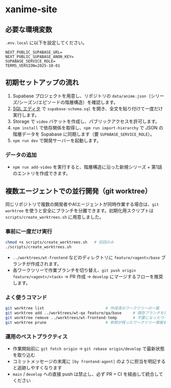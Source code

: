 # xanime-site

## 必要な環境変数

`.env.local` に以下を設定してください。

```
NEXT_PUBLIC_SUPABASE_URL=
NEXT_PUBLIC_SUPABASE_ANON_KEY=
SUPABASE_SERVICE_ROLE=
TERMS_VERSION=2025-10-01
```

## 初期セットアップの流れ

1. Supabase プロジェクトを用意し、リポジトリの `data/anime.json`（シリーズ/シーズン/エピソードの階層構造）を確認します。
2. [SQL エディタ](https://supabase.com/) で `supabase-schema.sql` を開き、全文を貼り付けて一度だけ実行します。
3. Storage で `video` バケットを作成し、パブリックアクセスを許可します。
4. `npm install` で依存関係を取得し、`npm run import-hierarchy` で JSON の階層データを Supabase に同期します（要 `SUPABASE_SERVICE_ROLE`）。
5. `npm run dev` で開発サーバーを起動します。

### データの追加
- `npm run add-video` を実行すると、階層構造に沿った新規シリーズ + 第1話のエントリを作成できます。

## 複数エージェントでの並行開発（git worktree）

同じリポジトリで複数の開発者やAIエージェントが同時作業する場合は、`git worktree` を使うと安全にブランチを分離できます。初期化用スクリプトは `scripts/create_worktrees.sh` に用意しました。

### 事前に一度だけ実行
```bash
chmod +x scripts/create_worktrees.sh   # 初回のみ
./scripts/create_worktrees.sh
```

- `../worktrees/wt-frontend` などのディレクトリに `feature/<agent>/base` ブランチが作成されます。
- 各ワークツリーで作業ブランチを切り替え、`git push origin feature/<agent>/<task>` → PR 作成 → `develop` にマージするフローを推奨します。

### よく使うコマンド
```bash
git worktree list                           # 作成済みワークツリーの一覧
git worktree add ../worktrees/wt-qa feature/qa/base     # 既存ブランチを別ディレクトリに展開
git worktree remove ../worktrees/wt-frontend-temp       # 不要になったワークツリーを削除
git worktree prune                          # 参照が残ったワークツリー情報を整理
```

### 運用のベストプラクティス
- 作業開始前に `git fetch origin` → `git rebase origin/develop` で最新状態を取り込む
- コミットメッセージの末尾に `[by frontend-agent]` のように担当を明記すると追跡しやすくなります
- `main` / `develop` への直接 push は禁止し、必ず PR + CI を経由して統合してください
